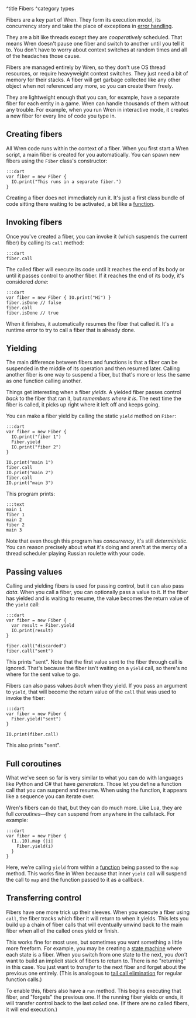 ^title Fibers
^category types

Fibers are a key part of Wren. They form its execution model, its concurrency story and take the place of exceptions in [error handling](error-handling.html).

They are a bit like threads except they are *cooperatively* scheduled. That means Wren doesn't pause one fiber and switch to another until you tell it to. You don't have to worry about context switches at random times and all of the headaches those cause.

Fibers are managed entirely by Wren, so they don't use OS thread resources, or require heavyweight context switches. They just need a bit of memory for their stacks. A fiber will get garbage collected like any other object when not referenced any more, so you can create them freely.

They are lightweight enough that you can, for example, have a separate fiber for each entity in a game. Wren can handle thousands of them without any trouble. For example, when you run Wren in interactive mode, it creates a new fiber for every line of code you type in.

## Creating fibers

All Wren code runs within the context of a fiber. When you first start a Wren script, a main fiber is created for you automatically. You can spawn new fibers using the `Fiber` class's constructor:

    :::dart
    var fiber = new Fiber {
      IO.print("This runs in a separate fiber.")
    }

Creating a fiber does not immediately run it. It's just a first class bundle of code sitting there waiting to be activated, a bit like a [function](functions.html).

## Invoking fibers

Once you've created a fiber, you can invoke it (which suspends the current fiber) by calling its `call` method:

    :::dart
    fiber.call

The called fiber will execute its code until it reaches the end of its body or until it passes control to another fiber. If it reaches the end of its body, it's considered *done*:

    :::dart
    var fiber = new Fiber { IO.print("Hi") }
    fiber.isDone // false
    fiber.call
    fiber.isDone // true

When it finishes, it automatically resumes the fiber that called it. It's a runtime error to try to call a fiber that is already done.

## Yielding

The main difference between fibers and functions is that a fiber can be suspended in the middle of its operation and then resumed later. Calling another fiber is one way to suspend a fiber, but that's more or less the same as one function calling another.

Things get interesting when a fiber *yields*. A yielded fiber passes control *back* to the fiber that ran it, but *remembers where it is*. The next time the fiber is called, it picks up right where it left off and keeps going.

You can make a fiber yield by calling the static `yield` method on `Fiber`:

    :::dart
    var fiber = new Fiber {
      IO.print("fiber 1")
      Fiber.yield
      IO.print("fiber 2")
    }

    IO.print("main 1")
    fiber.call
    IO.print("main 2")
    fiber.call
    IO.print("main 3")

This program prints:

    :::text
    main 1
    fiber 1
    main 2
    fiber 2
    main 3

Note that even though this program has *concurrency*, it's still *deterministic*. You can reason precisely about what it's doing and aren't at the mercy of a thread scheduler playing Russian roulette with your code.

## Passing values

Calling and yielding fibers is used for passing control, but it can also pass *data*. When you call a fiber, you can optionally pass a value to it. If the fiber has yielded and is waiting to resume, the value becomes the return value of the `yield` call:

    :::dart
    var fiber = new Fiber {
      var result = Fiber.yield
      IO.print(result)
    }

    fiber.call("discarded")
    fiber.call("sent")

This prints "sent". Note that the first value sent to the fiber through call is ignored. That's because the fiber isn't waiting on a `yield` call, so there's no where for the sent value to go.

Fibers can also pass values *back* when they yield. If you pass an argument to `yield`, that will become the return value of the `call` that was used to invoke the fiber:

    :::dart
    var fiber = new Fiber {
      Fiber.yield("sent")
    }

    IO.print(fiber.call)

This also prints "sent".

## Full coroutines

What we've seen so far is very similar to what you can do with languages like Python and C# that have *generators*. Those let you define a function call that you can suspend and resume. When using the function, it appears like a sequence you can iterate over.

Wren's fibers can do that, but they can do much more. Like Lua, they are full *coroutines*&mdash;they can suspend from anywhere in the callstack. For example:

    :::dart
    var fiber = new Fiber {
      (1..10).map {|i|
        Fiber.yield(i)
      }
    }

Here, we're calling `yield` from within a [function](functions.html) being passed to the `map` method. This works fine in Wren because that inner `yield` call will suspend the call to `map` and the function passed to it as a callback.

## Transferring control

Fibers have one more trick up their sleeves. When you execute a fiber using `call`, the fiber tracks which fiber it will return to when it yields. This lets you build up a chain of fiber calls that will eventually unwind back to the main fiber when all of the called ones yield or finish.

This works fine for most uses, but sometimes you want something a little more freeform. For example, you may be creating a [state machine](http://en.wikipedia.org/wiki/Finite-state_machine) where each state is a fiber. When you switch from one state to the next, you *don't* want to build an implicit stack of fibers to return to. There is no "returning" in this case. You just want to *transfer* to the next fiber and forget about the previous one entirely. (This is analogous to [tail call elimination](http://en.wikipedia.org/wiki/Tail_call) for regular function calls.)

To enable this, fibers also have a `run` method. This begins executing that fiber, and "forgets" the previous one. If the running fiber yields or ends, it will transfer control back to the last *called* one. (If there are no called fibers, it will end execution.)
